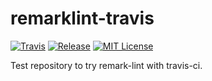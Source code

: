remarklint-travis
=================

[![Travis](https://img.shields.io/travis/DjDCH/remarklint-travis.svg)](https://travis-ci.org/DjDCH/remarklint-travis)
[![Release](https://img.shields.io/github/release/DjDCH/remarklint-travis.svg)](https://github.com/DjDCH/remarklint-travis/releases)
[![MIT License](https://img.shields.io/badge/license-MIT-8469ad.svg)](https://tldrlegal.com/license/mit-license)

Test repository to try remark-lint with travis-ci.
